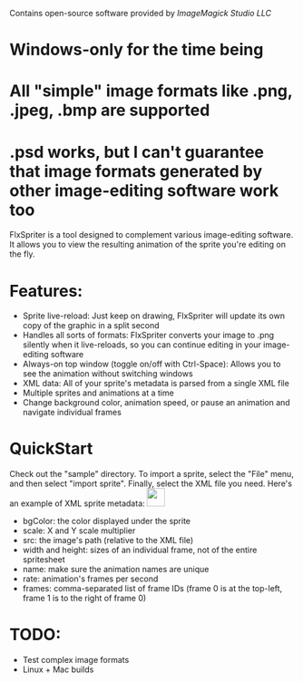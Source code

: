Contains open-source software provided by *ImageMagick Studio LLC*

# Windows-only for the time being
# All "simple" image formats like .png, .jpeg, .bmp are supported
# .psd works, but I can't guarantee that image formats generated by other image-editing software work too

FlxSpriter is a tool designed to complement various image-editing software. It allows you to view the resulting animation of the sprite you're editing on the fly.

# Features:
* Sprite live-reload: Just keep on drawing, FlxSpriter will update its own copy of the graphic in a split second
* Handles all sorts of formats: FlxSpriter converts your image to .png silently when it live-reloads, so you can continue editing in your image-editing software
* Always-on top window (toggle on/off with Ctrl-Space): Allows you to see the animation without switching windows
* XML data: All of your sprite's metadata is parsed from a single XML file
* Multiple sprites and animations at a time
* Change background color, animation speed, or pause an animation and navigate individual frames

# QuickStart
Check out the "sample" directory. To import a sprite, select the "File" menu, and then select "import sprite". Finally, select the XML file you need. Here's an example of XML sprite metadata:
	<?xml version="1.0" encoding="utf-8" ?>
	<data>
		<opt bgColor="0x000000" scale="3" />
		<img src="charsPsd.psd" width="32" height="32" />
		<anim name="idle" rate="12" frames="24, 25, 26, 27" />
	</data>

* bgColor: the color displayed under the sprite
* scale: X and Y scale multiplier
* src: the image's path (relative to the XML file)
* width and height: sizes of an individual frame, not of the entire spritesheet
* name: make sure the animation names are unique
* rate: animation's frames per second
* frames: comma-separated list of frame IDs (frame 0 is at the top-left, frame 1 is to the right of frame 0)

# TODO:
* Test complex image formats
* Linux + Mac builds
	